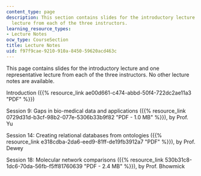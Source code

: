 ```yaml
---
content_type: page
description: This section contains slides for the introductory lecture and one representative
  lecture from each of the three instructors.
learning_resource_types:
- Lecture Notes
ocw_type: CourseSection
title: Lecture Notes
uid: f97f9cae-9210-910a-8450-59620acd463c
---
```


This page contains slides for the introductory lecture and one representative lecture from each of the three instructors. No other lecture notes are available.

Introduction ({{% resource_link ae00d661-c474-abbd-50f4-722dc2ae11a3 "PDF" %}})

Session 9: Gaps in bio-medical data and applications ({{% resource_link 0729d31d-b3cf-98b2-077e-5306b33b9f82 "PDF - 1.0 MB" %}}), by Prof. Yu

Session 14: Creating relational databases from ontologies ({{% resource_link e318cdba-2da6-eed9-81ff-de19fb3912a7 "PDF" %}}), by Prof. Dewey

Session 18: Molecular network comparisons ({{% resource_link 530b31c8-1dc6-70da-56fb-f5ff81760639 "PDF - 2.4 MB" %}}), by Prof. Bhowmick